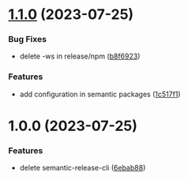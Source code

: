 # [1.1.0](https://github.com/vegueta01/colors-library-test/compare/v1.0.0...v1.1.0) (2023-07-25)


### Bug Fixes

* delete -ws in release/npm ([b8f6923](https://github.com/vegueta01/colors-library-test/commit/b8f692397d32d54bf717a370bc89cf8bf57a86fa))


### Features

* add configuration in semantic packages ([1c517f1](https://github.com/vegueta01/colors-library-test/commit/1c517f1eee7308b5f179f41fcba2d5f849674d5d))

# 1.0.0 (2023-07-25)


### Features

* delete semantic-release-cli ([6ebab88](https://github.com/vegueta01/colors-library-test/commit/6ebab88a5822fcff664ffef0e4069401295328ed))
